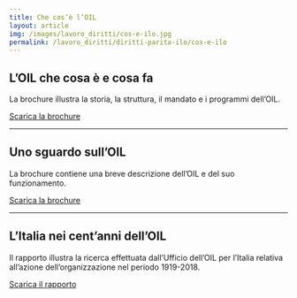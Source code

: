 ```yaml
---
title: Che cos’è l’OIL
layout: article
img: /images/lavoro_diritti/cos-e-ilo.jpg
permalink: /lavoro_diritti/diritti-parita-ilo/cos-e-ilo
---
```


## L’OIL che cosa è e cosa fa 

La brochure illustra la storia, la struttura, il mandato e i programmi dell’OIL.

[Scarica la brochure](../../images/lavoro_diritti/cos-e-ilo/L-OIL-che-cosa-e-e-cosa-fa.pdf)

---

## Uno sguardo sull’OIL

La brochure contiene una breve descrizione dell’OIL e del suo funzionamento.

[Scarica la brochure](../../images/lavoro_diritti/cos-e-ilo/Uno-sguardo-sull-ILO.pdf)

---

## L’Italia nei cent’anni dell’OIL

Il rapporto illustra la ricerca effettuata dall’Ufficio dell’OIL per l’Italia relativa all’azione dell’organizzazione nel periodo 1919-2018.

[Scarica il rapporto](../../images/lavoro_diritti/cos-e-ilo/L-Italia-nei-cent-anni-dell-OIL.pdf)
